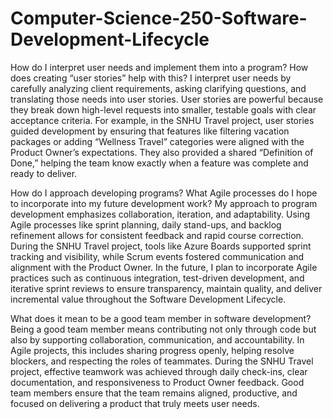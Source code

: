 # Computer-Science-250-Software-Development-Lifecycle
How do I interpret user needs and implement them into a program? How does creating “user stories” help with this?
I interpret user needs by carefully analyzing client requirements, asking clarifying questions, and translating those needs into user stories. User stories are powerful because they break down high-level requests into smaller, testable goals with clear acceptance criteria. For example, in the SNHU Travel project, user stories guided development by ensuring that features like filtering vacation packages or adding “Wellness Travel” categories were aligned with the Product Owner’s expectations. They also provided a shared “Definition of Done,” helping the team know exactly when a feature was complete and ready to deliver.

How do I approach developing programs? What Agile processes do I hope to incorporate into my future development work?
My approach to program development emphasizes collaboration, iteration, and adaptability. Using Agile processes like sprint planning, daily stand-ups, and backlog refinement allows for consistent feedback and rapid course correction. During the SNHU Travel project, tools like Azure Boards supported sprint tracking and visibility, while Scrum events fostered communication and alignment with the Product Owner. In the future, I plan to incorporate Agile practices such as continuous integration, test-driven development, and iterative sprint reviews to ensure transparency, maintain quality, and deliver incremental value throughout the Software Development Lifecycle.

What does it mean to be a good team member in software development?
Being a good team member means contributing not only through code but also by supporting collaboration, communication, and accountability. In Agile projects, this includes sharing progress openly, helping resolve blockers, and respecting the roles of teammates. During the SNHU Travel project, effective teamwork was achieved through daily check-ins, clear documentation, and responsiveness to Product Owner feedback. Good team members ensure that the team remains aligned, productive, and focused on delivering a product that truly meets user needs.
